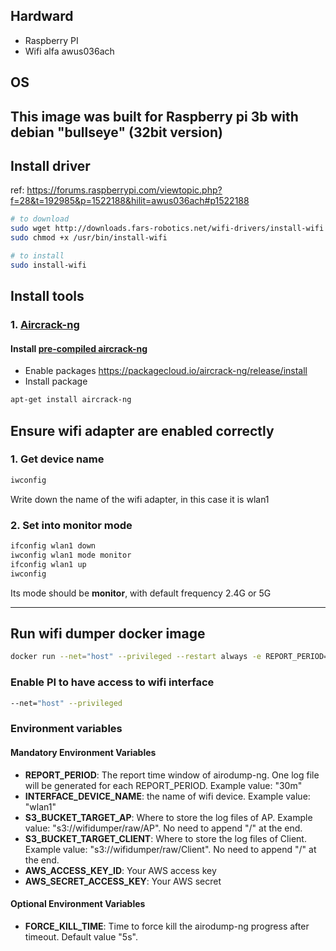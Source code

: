## Hardward
- Raspberry PI 
- Wifi alfa awus036ach

## OS
This image was built for Raspberry pi 3b with debian "bullseye" (32bit version)
-----

## Install driver
ref: https://forums.raspberrypi.com/viewtopic.php?f=28&t=192985&p=1522188&hilit=awus036ach#p1522188
```bash
# to download
sudo wget http://downloads.fars-robotics.net/wifi-drivers/install-wifi -O /usr/bin/install-wifi
sudo chmod +x /usr/bin/install-wifi

# to install
sudo install-wifi
```

## Install tools
### 1. [Aircrack-ng](https://www.aircrack-ng.org/)
#### Install [pre-compiled aircrack-ng](https://www.aircrack-ng.org/doku.php?id=install_aircrack#installing_pre-compiled_binaries)
- Enable packages https://packagecloud.io/aircrack-ng/release/install
- Install package 
```bash
apt-get install aircrack-ng 
```

## Ensure wifi adapter are enabled correctly
### 1. Get device name
```bash
iwconfig
```
Write down the name of the wifi adapter, in this case it is wlan1

### 2. Set into monitor mode 
```bash
ifconfig wlan1 down
iwconfig wlan1 mode monitor
ifconfig wlan1 up
iwconfig
```
Its mode should be **monitor**, with default frequency 2.4G or 5G

----

## Run wifi dumper docker image
```bash
docker run --net="host" --privileged --restart always -e REPORT_PERIOD="30m" -e INTERFACE_DEVICE_NAME="wlan1" -e FORCE_KILL_TIME="5s" -e S3_BUCKET_TARGET_AP="<YOUR_OWN_VALUE>" -e S3_BUCKET_TARGET_CLIENT="<YOUR_OWN_VALUE>"  -e AWS_ACCESS_KEY_ID="<YOUR_OWN_VALUE>" -e AWS_SECRET_ACCESS_KEY="<YOUR_OWN_VALUE>" <YOUR_IMAGE_NAME>
```
### Enable PI to have access to wifi interface
```bash
--net="host" --privileged 
```
### Environment variables
#### Mandatory Environment Variables
- **REPORT_PERIOD**: The report time window of airodump-ng. One log file will be generated for each REPORT_PERIOD. Example value: "30m"
- **INTERFACE_DEVICE_NAME**: the name of wifi device. Example value: "wlan1"
- **S3_BUCKET_TARGET_AP**: Where to store the log files of AP. Example value: "s3://wifidumper/raw/AP". No need to append "/" at the end.
- **S3_BUCKET_TARGET_CLIENT**: Where to store the log files of Client. Example value: "s3://wifidumper/raw/Client". No need to append "/" at the end.
- **AWS_ACCESS_KEY_ID**: Your AWS access key
- **AWS_SECRET_ACCESS_KEY**: Your AWS secret

#### Optional Environment Variables
- **FORCE_KILL_TIME**: Time to force kill the airodump-ng progress after timeout. Default value "5s".